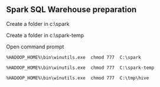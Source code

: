 

## Spark SQL Warehouse preparation

Create a folder in c:\spark

Create a folder in c:\spark-temp

Open command prompt 

```
%HADOOP_HOME%\bin\winutils.exe  chmod 777  C:\spark
```


```
%HADOOP_HOME%\bin\winutils.exe  chmod 777  C:\spark-temp
```



```
%HADOOP_HOME%\bin\winutils.exe  chmod 777  C:\tmp\hive
```
